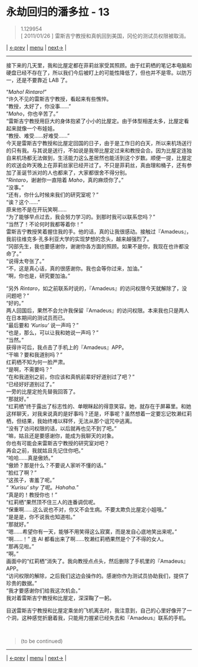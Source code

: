 # 永劫回归的潘多拉 - 13
> 1.129954  
> [ 2011/01/26 ] 雷斯吉宁教授和真帆回到美国，冈伦的测试员权限被取消。  

| [←prev](./0143) | [menu](../) | [next→](./0145) |

---

接下来的几天里，我和比屋定都在菲莉丝家受其照顾。由于红莉栖的笔记本电脑和硬盘已经不存在了，所以我们今后被盯上的可能性降低了，但也并不是零。以防万一，还是不要靠近 LAB 了。  

“*Maho! Rintaro!*”  
“许久不见的雷斯吉宁教授，看起来有些憔悴。  
“教授，太好了，你没事……”  
“*Maho*，你也辛苦了。”  
“雷斯吉宁教授用巨大的身体抱紧了小小的比屋定。由于体型相差太多，比屋定看起来就像一个布娃娃。  
“教授、难受……好难受……”  
今天是雷斯吉宁教授和比屋定回国的日子，由于是工作日的白天，所以来机场送行的只有我。与其说是送行，不如说是我带比屋定过来和教授会合。因为比屋定连独自来机场都无法做到，生活能力这么差居然也能活到这个岁数。顺便一提，比屋定的欢送会昨天晚上在菲莉丝家已经开过了。不只是菲莉丝，真由理和桶子，还有参加了圣诞节派对的人也都来了，大家都很舍不得分别。  
“*Rintaro*，谢谢你一直陪着 *Maho*，真的麻烦你了。”  
“没事。”  
“还有，你什么时候来我们的研究室呢？”  
“诶？这个……”  
原来他不是在开玩笑啊……  
“为了能够早点过去，我会努力学习的。到那时我可以联系您吗？”  
“当然了！不论何时我都等着你！”  
雷斯吉宁教授笑着握住我的手。他的话，真的让我很感动。接触过『Amadeus』，我前往维克多·孔多利亚大学的实现梦想的念头，越来越强烈了。  
“冈部先生，我也要感谢你，谢谢你各方面的照顾。如果不是你，我现在也许都没命了。”  
“说得太夸张了。”  
“不，这是真心话，真的很感谢你。我也会等你过来，加油。”  
“啊，你也是，研究要加油。”  

“另外 *Rintaro*，如之前联系时说的，『Amadeus』的访问权限今天就解除了，没问题吧？”  
“好的。”  
两人回国后，果然不会允许我保留『Amadeus』的访问权限。本来我也只是两人在日本期间的测试员而已。  
“最后要和 *‘Kurisu’* 说一声吗？”  
“也是，那么，可以让我和她说一声吗？”  
“当然。”  
获得许可后，我点击了手机上的『Amadeus』APP。  
“干嘛？要和我道别吗？”  
红莉栖不知为何一脸严肃。  
“是啊，不需要吗？”  
“在和我道别之前，你应该和真帆前辈好好道别过了吧？”  
“已经好好道别过了。”  
一旁的比屋定抢先替我回答了。  
“那就好。”  
“红莉栖”终于露出了标志性的、单眼眯起的得意笑容。她，就存在于屏幕里。和她这样聊天，对我来说真的是好事吗？还是，坏事呢？虽然想着一定要忘记牧濑红莉栖，但结果，我始终难以释怀，无法从那个诅咒中逃离。  
“没有了访问权限的话，以后就再也见不到了吧。”  
“嘛，姑且还是要感谢你，能成为我聊天的对象。  
 你也有可能会来雷斯吉宁教授的研究室对吧？  
 再会之前，我就姑且先记住你吧。”  
“哈哈……真是傲娇。”  
“傲娇？那是什么？不要说人家听不懂的话。”  
“脸红了啊？”  
“这孩子，害羞了呢。”  
“ *‘Kurisu’ shy* 了呢。*Hahaha.*”  
“真是的！教授你也！”  
“红莉栖”果然顶不住三人的连番调侃呢。  
“保重啊……这么说也不对，你又不会生病。不要太欺负比屋定小姐哦。”  
“是是是，你不说我也知道啦。”  
“那就好。”  
“嗯……希望你有一天，能够不用笑得这么寂寞，而是发自心底地笑出来呢。”  
“啊……！”
连 AI 都看出来了啊……牧濑红莉栖果然是个了不得的女人。  
“那再见啦。”  
“啊。”  
画面中的“红莉栖”消失了。我向教授点点头，然后删除了手机里的『Amadeus』APP。  
“访问权限的解除，之后我们这边会操作的。感谢你作为测试员协助我们，提供了珍贵的数据。”  
“我才要感谢你们给我这次机会。”  
我对着雷斯吉宁教授和比屋定，深深鞠了一躬。  

目送雷斯吉宁教授和比屋定乘坐的飞机离去时，我注意到，自己的心里好像开了一个洞，这种感觉折磨着我，只能用力握紧已经失去和『Amadeus』联系的手机。  


<br/>

> (to be continued)

---

| [←prev](./0143) | [menu](../) | [next→](./0145) |
